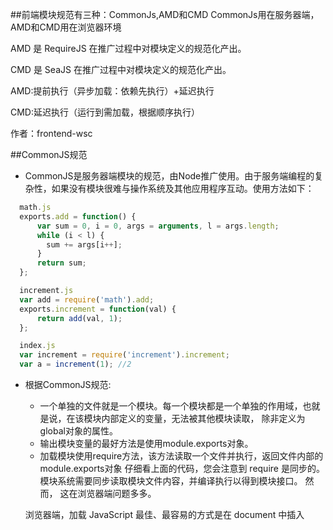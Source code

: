 
##前端模块规范有三种：CommonJs,AMD和CMD
CommonJs用在服务器端，AMD和CMD用在浏览器环境

AMD 是 RequireJS 在推广过程中对模块定义的规范化产出。

CMD 是 SeaJS 在推广过程中对模块定义的规范化产出。

AMD:提前执行（异步加载：依赖先执行）+延迟执行

CMD:延迟执行（运行到需加载，根据顺序执行）

作者：frontend-wsc


##CommonJS规范

* CommonJS是服务器端模块的规范，由Node推广使用。由于服务端编程的复杂性，如果没有模块很难与操作系统及其他应用程序互动。使用方法如下：
```javascript
  math.js
  exports.add = function() {
      var sum = 0, i = 0, args = arguments, l = args.length;
      while (i < l) {
        sum += args[i++];
      }
      return sum;
  };

  increment.js
  var add = require('math').add;
  exports.increment = function(val) {
      return add(val, 1);
  };

  index.js
  var increment = require('increment').increment;
  var a = increment(1); //2
```
* 根据CommonJS规范:
  * 一个单独的文件就是一个模块。每一个模块都是一个单独的作用域，也就是说，在该模块内部定义的变量，无法被其他模块读取，	 除非定义为global对象的属性。
  * 输出模块变量的最好方法是使用module.exports对象。
  * 加载模块使用require方法，该方法读取一个文件并执行，返回文件内部的module.exports对象
  仔细看上面的代码，您会注意到 require 是同步的。模块系统需要同步读取模块文件内容，并编译执行以得到模块接口。
  然而， 这在浏览器端问题多多。

  浏览器端，加载 JavaScript 最佳、最容易的方式是在 document 中插入<script>标签。但脚本标签天生异步，传统 	  	CommonJS 模块在浏览器环境中无法正常加载。

  解决思路之一是，开发一个服务器端组件，对模块代码作静态分析，将模块与它的依赖列表一起返回给浏览器端。 这很好使，但需要服务器安装额外的组件，并因此要调整一系列底层架构。

  另一种解决思路是，用一套标准模板来封装模块定义：

```javascript
	define(function(require, exports, module) {

       // The module code goes here

    });
	
```
这套模板代码为模块加载器提供了机会，使其能在模块代码执行之前，对模块代码进行静态分析，并动态生成依赖列表。
```javascript
	math.js
define(function(require, exports, module) {
  exports.add = function() {
    var sum = 0, i = 0, args = arguments, l = args.length;
    while (i < l) {
      sum += args[i++];
    }
    return sum;
  };
});

increment.js
define(function(require, exports, module) {
  var add = require('math').add;
  exports.increment = function(val) {
    return add(val, 1);
  };
});

index.js
define(function(require, exports, module) {
  var inc = require('increment').increment;
  inc(1); // 2
});


```

##AMD规范
* AMD是"Asynchronous Module Definition"的缩写，意思就是"异步模块定义"。由于不是JavaScript原生支持，使用AMD规范进行页面开发需要用到对应的库函数，也就是大名鼎鼎RequireJS，实际上AMD 是 RequireJS 在推广过程中对模块定义的规范化的产出
* 它采用异步方式加载模块，模块的加载不影响它后面语句的运行。所有依赖这个模块的语句，都定义在一个回调函数中，等到加载完成之后，这个回调函数才会运行。
* RequireJS主要解决两个问题
	* 多个js文件可能有依赖关系，被依赖的文件需要早于依赖它的文件加载到浏览器
    * js加载的时候浏览器会停止页面渲染，加载文件越多，页面失去响应时间越长
* RequireJs也采用require()语句加载模块，但是不同于CommonJS，它要求两个参数:
	* 第一个参数[module]，是一个数组，里面的成员就是要加载的模块；
    * 第二个参数callback，则是加载成功之后的回调函数。math.add()与math模块加载不是同步的，浏览器不会发生假死。
    
	```javascript
    require([module], callback);

    require(['increment'], function (increment) {
        increment.add(1);
    });
    
    ``` 
    * define函数   
    * RequireJS定义了一个函数 define，它是全局变量，用来定义模块:
	```javascript
    	define(id?, dependencies?, factory);
    ```
	* 参数说明：

      * id：指定义中模块的名字，可选；如果没有提供该参数，模块的名字应该默认为模块加载器请求的指定脚本的名字。如果提供了该参数，模块名必须是“顶级”的和绝对的（不允许相对名字）。
      * 依赖dependencies：是一个当前模块依赖的，已被模块定义的模块标识的数组字面量。依赖参数是可选的，如果忽略此参数，它应该默认为["require", "exports", "module"]。然而，如果工厂方法的长度属性小于3，加载器会选择以函数的长度属性指定的参数个数调用工厂方法。
      * 工厂方法factory，模块初始化要执行的函数或对象。如果为函数，它应该只被执行一次。如果是对象，此对象应该为模块的输出值。

	```javascript
    	math.js
    	define('math',['jquery'],function($){
        	return {
            	add:function(x,y){
                	return x + y
                }
            }
        })
    ```
     * 将该模块命名为math.js保存。
      
      ```javascript
      	require(['jquery,math'],function($,math){
        	console.log(math.add(10,100)) //110
        })
      
      ```
      * main.js引入模块方法

##CMD规范
 * CMD 即Common Module Definition通用模块定义，CMD规范是国内发展出来的，就像AMD有个requireJS，CMD有个浏览器的实现SeaJS，SeaJS要解决的问题和requireJS一样，只不过在模块定义方式和模块加载（可以说运行、解析）时机上有所不同。
* 在 CMD 规范中，一个模块就是一个文件。代码的书写格式如下:
	```javascript
    	define(function(require,exports,module){
        	// 模块代码
        })
    ```
    * require是可以把其他模块导入进来的一个参数;
    * exports是可以把模块内的一些属性和方法导出的;
    * module 是一个对象，上面存储了与当前模块相关联的一些属性和方法。





